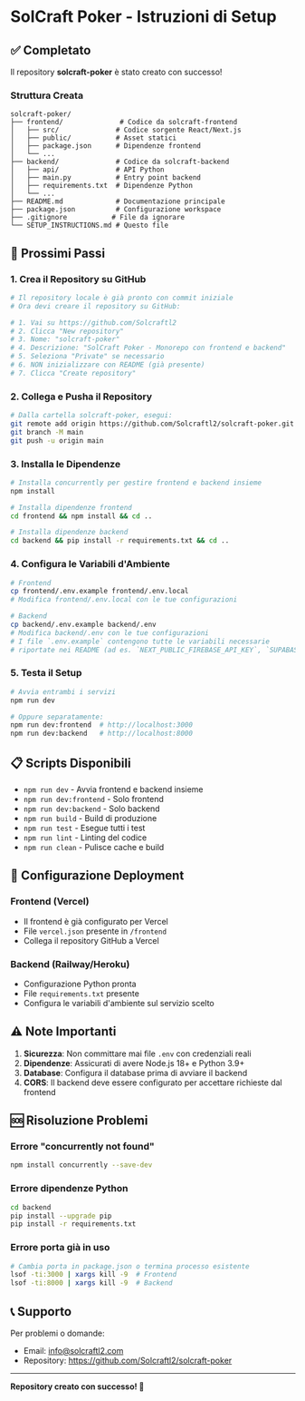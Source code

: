 # SolCraft Poker - Istruzioni di Setup

## ✅ Completato

Il repository **solcraft-poker** è stato creato con successo! 

### Struttura Creata

```
solcraft-poker/
├── frontend/              # Codice da solcraft-frontend
│   ├── src/              # Codice sorgente React/Next.js
│   ├── public/           # Asset statici
│   ├── package.json      # Dipendenze frontend
│   └── ...
├── backend/              # Codice da solcraft-backend  
│   ├── api/              # API Python
│   ├── main.py           # Entry point backend
│   ├── requirements.txt  # Dipendenze Python
│   └── ...
├── README.md             # Documentazione principale
├── package.json          # Configurazione workspace
├── .gitignore           # File da ignorare
└── SETUP_INSTRUCTIONS.md # Questo file
```

## 🚀 Prossimi Passi

### 1. Crea il Repository su GitHub

```bash
# Il repository locale è già pronto con commit iniziale
# Ora devi creare il repository su GitHub:

# 1. Vai su https://github.com/Solcraftl2
# 2. Clicca "New repository"
# 3. Nome: "solcraft-poker"
# 4. Descrizione: "SolCraft Poker - Monorepo con frontend e backend"
# 5. Seleziona "Private" se necessario
# 6. NON inizializzare con README (già presente)
# 7. Clicca "Create repository"
```

### 2. Collega e Pusha il Repository

```bash
# Dalla cartella solcraft-poker, esegui:
git remote add origin https://github.com/Solcraftl2/solcraft-poker.git
git branch -M main
git push -u origin main
```

### 3. Installa le Dipendenze

```bash
# Installa concurrently per gestire frontend e backend insieme
npm install

# Installa dipendenze frontend
cd frontend && npm install && cd ..

# Installa dipendenze backend
cd backend && pip install -r requirements.txt && cd ..
```

### 4. Configura le Variabili d'Ambiente

```bash
# Frontend
cp frontend/.env.example frontend/.env.local
# Modifica frontend/.env.local con le tue configurazioni

# Backend
cp backend/.env.example backend/.env
# Modifica backend/.env con le tue configurazioni
# I file `.env.example` contengono tutte le variabili necessarie
# riportate nei README (ad es. `NEXT_PUBLIC_FIREBASE_API_KEY`, `SUPABASE_URL`).
```

### 5. Testa il Setup

```bash
# Avvia entrambi i servizi
npm run dev

# Oppure separatamente:
npm run dev:frontend  # http://localhost:3000
npm run dev:backend   # http://localhost:8000
```

## 📋 Scripts Disponibili

- `npm run dev` - Avvia frontend e backend insieme
- `npm run dev:frontend` - Solo frontend
- `npm run dev:backend` - Solo backend  
- `npm run build` - Build di produzione
- `npm run test` - Esegue tutti i test
- `npm run lint` - Linting del codice
- `npm run clean` - Pulisce cache e build

## 🔧 Configurazione Deployment

### Frontend (Vercel)
- Il frontend è già configurato per Vercel
- File `vercel.json` presente in `/frontend`
- Collega il repository GitHub a Vercel

### Backend (Railway/Heroku)
- Configurazione Python pronta
- File `requirements.txt` presente
- Configura le variabili d'ambiente sul servizio scelto

## ⚠️ Note Importanti

1. **Sicurezza**: Non committare mai file `.env` con credenziali reali
2. **Dipendenze**: Assicurati di avere Node.js 18+ e Python 3.9+
3. **Database**: Configura il database prima di avviare il backend
4. **CORS**: Il backend deve essere configurato per accettare richieste dal frontend

## 🆘 Risoluzione Problemi

### Errore "concurrently not found"
```bash
npm install concurrently --save-dev
```

### Errore dipendenze Python
```bash
cd backend
pip install --upgrade pip
pip install -r requirements.txt
```

### Errore porta già in uso
```bash
# Cambia porta in package.json o termina processo esistente
lsof -ti:3000 | xargs kill -9  # Frontend
lsof -ti:8000 | xargs kill -9  # Backend
```

## 📞 Supporto

Per problemi o domande:
- Email: info@solcraftl2.com
- Repository: https://github.com/Solcraftl2/solcraft-poker

---

**Repository creato con successo! 🎉**

